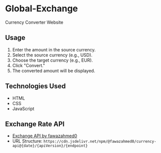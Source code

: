 # Global-Exchange
Currency Converter Website

## Usage
1. Enter the amount in the source currency.
2. Select the source currency (e.g., USD).
3. Choose the target currency (e.g., EUR).
4. Click "Convert."
5. The converted amount will be displayed.

## Technologies Used
- HTML
- CSS
- JavaScript

## Exchange Rate API
- [Exchange API by fawazahmed0](https://github.com/fawazahmed0/exchange-api/tree/main)
- URL Structure: `https://cdn.jsdelivr.net/npm/@fawazahmed0/currency-api@{date}/{apiVersion}/{endpoint}`
